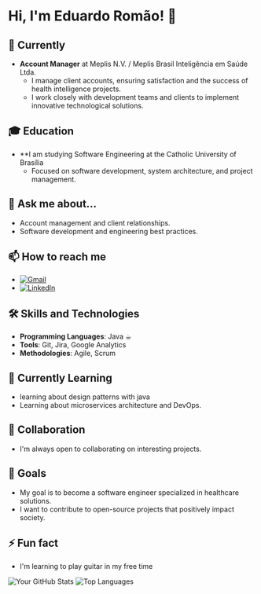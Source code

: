 # Hi, I'm Eduardo Romão! 👋

## 🔭 Currently
- **Account Manager** at Meplis N.V. / Meplis Brasil Inteligência em Saúde Ltda.
  - I manage client accounts, ensuring satisfaction and the success of health intelligence projects.
  - I work closely with development teams and clients to implement innovative technological solutions.

## 🎓 Education
- **I am studying Software Engineering at the Catholic University of Brasília
  - Focused on software development, system architecture, and project management.
    
## 💬 Ask me about...
- Account management and client relationships.
- Software development and engineering best practices.

## 📫 How to reach me
- [![Gmail](https://img.shields.io/badge/Gmail-D14836?style=for-the-badge&logo=gmail&logoColor=white)](mailto:romaoeduu@gmail.com)
- [![LinkedIn](https://img.shields.io/badge/LinkedIn-0077B5?style=for-the-badge&logo=linkedin&logoColor=white)](https://www.linkedin.com/in/eduardo-rom%C3%A3o-5b5409ab/)

## 🛠️ Skills and Technologies
- **Programming Languages**: Java ☕︎
-  **Tools**: Git, Jira, Google Analytics
- **Methodologies**: Agile, Scrum

## 🌱 Currently Learning
- learning about design patterns with java
- Learning about microservices architecture and DevOps.

## 🤝 Collaboration
- I'm always open to collaborating on interesting projects.

## 🎯 Goals
- My goal is to become a software engineer specialized in healthcare solutions.
- I want to contribute to open-source projects that positively impact society.

## ⚡ Fun fact
- I'm learning to play guitar in my free time

![Your GitHub Stats](https://github-readme-stats.vercel.app/api?username=Romaoedu&show_icons=true&theme=tokyonight)
![Top Languages](https://github-readme-stats.vercel.app/api/top-langs/?username=Romaoedu&layout=compact&theme=tokyonight)
